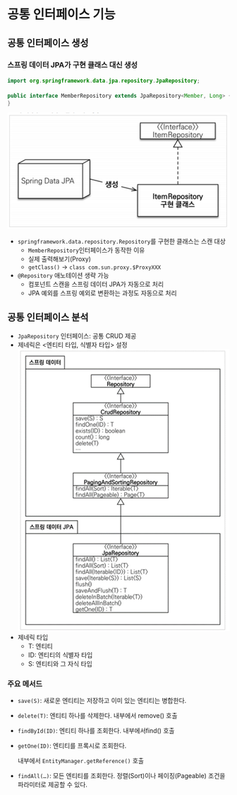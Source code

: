 # 공통 인터페이스 기능

## 공통 인터페이스 생성

### **스프링 데이터 JPA가 구현 클래스 대신 생성**

```java
import org.springframework.data.jpa.repository.JpaRepository;

public interface MemberRepository extends JpaRepository<Member, Long> {
}
```
![img.png](../../../image/jparepository.png)

- `springframework.data.repository.Repository`를 구현한 클래스는 스캔 대상
    - `MemberRepository`인터페이스가 동작한 이유
    - 실제 출력해보기(Proxy)
    - `getClass()` -> `class com.sun.proxy.$ProxyXXX`
- `@Repository` 애노테이션 생략 가능
    - 컴포넌트 스캔을 스프링 데이터 JPA가 자동으로 처리
    - JPA 예외를 스프링 예외로 변환하는 과정도 자동으로 처리

## 공통 인터페이스 분석

- `JpaRepository` 인터페이스: 공통 CRUD 제공
- 제네릭은 <엔티티 타입, 식별자 타입> 설정
![img.png](../../../image/jparepository-explain.png)
- 제네릭 타입
    - T: 엔티티
    - ID: 엔티티의 식별자 타입
    - S: 엔티티와 그 자식 타입

### **주요 메서드**

- `save(S)`: 새로운 엔티티는 저장하고 이미 있는 엔티티는 병합한다.
- `delete(T)`: 엔티티 하나를 삭제한다. 내부에서 remove() 호출
- `findById(ID)`: 엔티티 하나를 조회한다. 내부에서find() 호출
- `getOne(ID)`: 엔티티를 프록시로 조회한다.

  내부에서 `EntityManager.getReference()` 호출

- `findAll(…)`: 모든 엔티티를 조회한다. 정렬(Sort)이나 페이징(Pageable) 조건을 파라미터로 제공할 수 있다.
